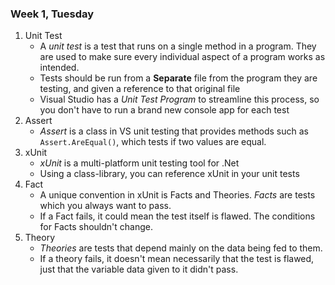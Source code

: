 ### Week 1, Tuesday  

1. Unit Test
    - A *unit test* is a test that runs on a single method in a program. They are used to make sure every individual aspect of a program works as intended.
    - Tests should be run from a __Separate__ file from the program they are testing, and given a reference to that original file
    - Visual Studio has a *Unit Test Program* to streamline this process, so you don't have to run a brand new console app for each test
2. Assert
    - *Assert* is a class in VS unit testing that provides methods such as `Assert.AreEqual()`, which tests if two values are equal.
3. xUnit
    - *xUnit* is a multi-platform unit testing tool for .Net
    - Using a class-library, you can reference xUnit in your unit tests
4. Fact
    - A unique convention in xUnit is Facts and Theories. *Facts* are tests which you always want to pass. 
    - If a Fact fails, it could mean the test itself is flawed. The conditions for Facts shouldn't change.
5. Theory
    - *Theories* are tests that depend mainly on the data being fed to them.
    - If a theory fails, it doesn't mean necessarily that the test is flawed, just that the variable data given to it didn't pass.
